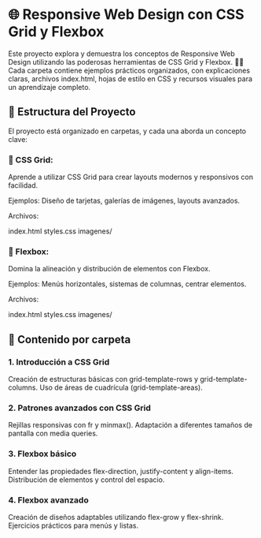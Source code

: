 # 🌐 Responsive Web Design con CSS Grid y Flexbox

Este proyecto explora y demuestra los conceptos de Responsive Web Design utilizando las poderosas herramientas de CSS Grid y Flexbox. 📐✨
Cada carpeta contiene ejemplos prácticos organizados, con explicaciones claras, archivos index.html, hojas de estilo en CSS y recursos visuales para un aprendizaje completo.

## 📁 Estructura del Proyecto

El proyecto está organizado en carpetas, y cada una aborda un concepto clave:

### 📂 CSS Grid:
Aprende a utilizar CSS Grid para crear layouts modernos y responsivos con facilidad.

Ejemplos: Diseño de tarjetas, galerías de imágenes, layouts avanzados.

Archivos:

index.html
styles.css
imagenes/

### 📂 Flexbox:
Domina la alineación y distribución de elementos con Flexbox.

Ejemplos: Menús horizontales, sistemas de columnas, centrar elementos.

Archivos:

index.html
styles.css
imagenes/

## 📜 Contenido por carpeta

### 1. Introducción a CSS Grid
Creación de estructuras básicas con grid-template-rows y grid-template-columns.
Uso de áreas de cuadrícula (grid-template-areas).
### 2. Patrones avanzados con CSS Grid
Rejillas responsivas con fr y minmax().
Adaptación a diferentes tamaños de pantalla con media queries.
### 3. Flexbox básico
Entender las propiedades flex-direction, justify-content y align-items.
Distribución de elementos y control del espacio.
### 4. Flexbox avanzado
Creación de diseños adaptables utilizando flex-grow y flex-shrink.
Ejercicios prácticos para menús y listas.
